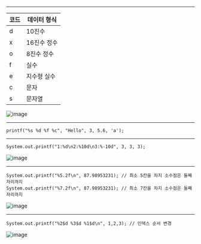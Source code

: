 ***
| 코드 | 데이터 형식 |
| ------ | ------ |
|d|10진수|
|x|16진수 정수|
|o|8진수 정수|
|f|실수|
|e|지수형 실수|
|c| 문자|
|s| 문자열 |

![image](https://user-images.githubusercontent.com/58898466/150096929-0e9233db-edec-450e-a104-954039b77553.png)

***
~~~
printf("%s %d %f %c", "Hello", 3, 5.6, 'a');
~~~
***
~~~
System.out.printf("1:%d\n2:%10d\n3:%-10d", 3, 3, 3);
~~~
![image](https://user-images.githubusercontent.com/58898466/150095443-399c1b95-214f-4204-802f-6204617f9b46.png)
***
~~~
System.out.printf("%5.2f\n", 87.98953231); // 최소 5칸을 차지 소수점은 둘째 자리까지
System.out.printf("%7.2f\n", 87.98953231); // 최소 7칸을 차지 소수점은 둘째 자리까지
~~~
![image](https://user-images.githubusercontent.com/58898466/150096025-9b9db3ab-eee5-4cbb-b944-4c3252ba0603.png)
***
~~~
System.out.printf("%2$d %3$d %1$d\n", 1,2,3); // 인덱스 순서 변경
~~~
![image](https://user-images.githubusercontent.com/58898466/150097211-b77dc923-37fd-47d1-b29a-a929d2ea70c1.png)
